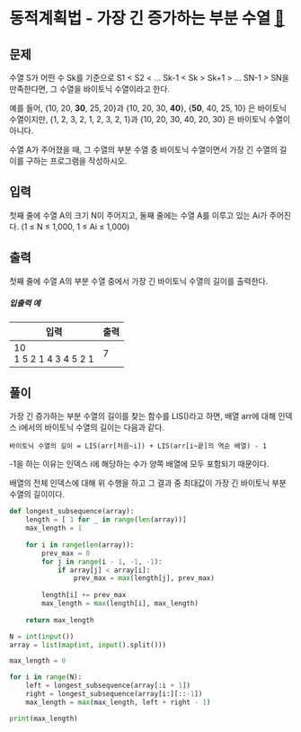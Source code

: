 # 동적계획법 - 가장 긴 증가하는 부분 수열 [🔗](https://www.acmicpc.net/problem/11054)

## 문제

수열 S가 어떤 수 Sk를 기준으로 S1 < S2 < ... Sk-1 < Sk > Sk+1 > ... SN-1 > SN을 만족한다면, 그 수열을 바이토닉 수열이라고 한다.

예를 들어, {10, 20, **30**, 25, 20}과 {10, 20, 30, **40**}, {**50**, 40, 25, 10} 은 바이토닉 수열이지만,  {1, 2, 3, 2, 1, 2, 3, 2, 1}과 {10, 20, 30, 40, 20, 30} 은 바이토닉 수열이 아니다.

수열 A가 주어졌을 때, 그 수열의 부분 수열 중 바이토닉 수열이면서 가장 긴 수열의 길이를 구하는 프로그램을 작성하시오.

## 입력

첫째 줄에 수열 A의 크기 N이 주어지고, 둘째 줄에는 수열 A를 이루고 있는 Ai가 주어진다. (1 ≤ N ≤ 1,000, 1 ≤ Ai ≤ 1,000)

## 출력

첫째 줄에 수열 A의 부분 수열 중에서 가장 긴 바이토닉 수열의 길이를 출력한다.

##### 입출력 예

| 입력                        | 출력 |
| --------------------------- | ---- |
| 10<br />1 5 2 1 4 3 4 5 2 1 | 7    |

## 풀이

가장 긴 증가하는 부분 수열의 길이를 찾는 함수를 LIS()라고 하면, 배열 arr에 대해 인덱스 i에서의 바이토닉 수열의 길이는 다음과 같다.

```
바이토닉 수열의 길이 = LIS(arr[처음~i]) + LIS(arr[i~끝]의 역순 배열) - 1
```

-1을 하는 이유는 인덱스 i에 해당하는 수가 양쪽 배열에 모두 포함되기 때문이다.

배열의 전체 인덱스에 대해 위 수행을 하고 그 결과 중 최대값이 가장 긴 바이토닉 부분 수열의 길이이다.

```python
def longest_subsequence(array):
    length = [ 1 for _ in range(len(array))]
    max_length = 1
    
    for i in range(len(array)):
        prev_max = 0
        for j in range(i - 1, -1, -1):
            if array[j] < array[i]:
                prev_max = max(length[j], prev_max)
        
        length[i] += prev_max
        max_length = max(length[i], max_length)
    
    return max_length

N = int(input())
array = list(map(int, input().split()))

max_length = 0

for i in range(N):
    left = longest_subsequence(array[:i + 1])
    right = longest_subsequence(array[i:][::-1])
    max_length = max(max_length, left + right - 1)

print(max_length)
```
